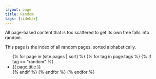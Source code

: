 ```yaml
---
layout: page
title: Random
tags: [sidebar]
---
```


All page-based content that is too scattered to get its own tree falls into
random.

This page is the index of all random pages, sorted alphabetically.

<ul>
{% for page in (site.pages | sort) %}
  {% for tag in page.tags %} 
    {% if tag == "random" %}
      <li><a href="{{ site.baseurl }}{{ page.url }}">{{ page.title }}</a></li>
    {% endif %}
  {% endfor %}
{% endfor %}
</ul>
